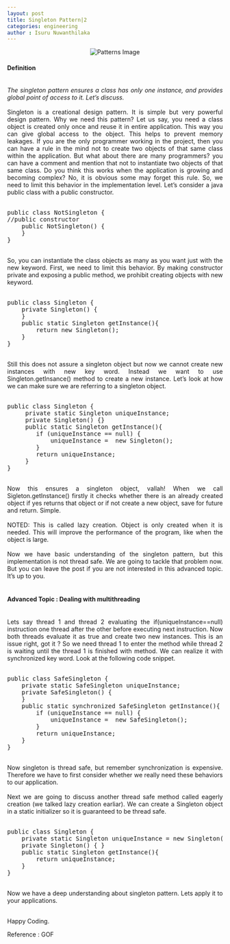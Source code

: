 ```yaml
---
layout: post
title: Singleton Pattern|2
categories: engineering
author : Isuru Nuwanthilaka
---
```


<p align="center">
<img src="{{ site.url }}/assets/img/singleton.png"
     alt="Patterns Image"
     style="float: center;" />
</p>

<h4>Definition</h4>
<br/>
<div align='justify' style = "font-style:italic;">
The singleton pattern ensures a class has only one instance, and provides global point of access to it.
Let’s discuss.
</div>
<br/>
<div align='justify'>
Singleton is a creational design pattern. It is simple but very powerful design pattern. Why we need this pattern? Let us say, you need a class object is created only once and reuse it in entire application. This way you can give global access to the object. This helps to prevent memory leakages. If you are the only programmer working in the project, then you can have a rule in the mind not to create two objects of that same class within the application. But what about there are many programmers? you can have a comment and mention that not to instantiate two objects of that same class. Do you think this works when the application is growing and becoming complex? No, it is obvious some may forget this rule. So, we need to limit this behavior in the implementation level. 
Let’s consider a java public class with a public constructor.
</div>
<br/>
<pre>
public class NotSingleton {
//public constructor
    public NotSingleton() {
    }
}
</pre>
<br/>
<div align='justify'>
So, you can instantiate the class objects as many as you want just with the new keyword. First, we need to limit this behavior. By making constructor private and exposing a public method, we prohibit creating objects with new keyword.
</div>
<br/>
<pre>
public class Singleton {
    private Singleton() {
    }
    public static Singleton getInstance(){
        return new Singleton();
    }
}
</pre>
<br/>
<div align='justify'>
Still this does not assure a singleton object but now we cannot create new instances with new key word. Instead we want to use Singleton.getInsance() method to create a new instance. Let’s look at how we can make sure we are referring to a singleton object.
</div>
<br/>
<pre>
public class Singleton {
     private static Singleton uniqueInstance;
     private Singleton() {}
     public static Singleton getInstance(){
        if (uniqueInstance == null) {
            uniqueInstance =  new Singleton();
        }
        return uniqueInstance;
     }
}
</pre>
<br/>
<div align='justify'>
Now this ensures a singleton object, vallah! When we call Sigleton.getInstance() firstly it checks whether there is an already created object if yes returns that object or if not create a new object, save for future and return. Simple.
</div>
<br>
<div align='justify'>
NOTED: This is called lazy creation. Object is only created when it is needed. This will improve the performance of the program, like when the object is large.
</div>
<br>
<div align='justify'>
Now we have basic understanding of the singleton pattern, but this implementation is not thread safe. We are going to tackle that problem now. But you can leave the post if you are not interested in this advanced topic. It’s up to you.
</div>
<br>
<h4>Advanced Topic : Dealing with multithreading</h4>
<br>
<div align='justify'>
Lets say thread 1 and thread 2 evaluating the if(uniqueInstance==null) instruction one thread after the other before executing next instruction. Now both threads evaluate it as true and create two new instances. This is an issue right, got it ? So we need thread 1 to enter the method while thread 2 is waiting until the thread 1 is finished with method. We can realize it with synchronized key word. Look at the following code snippet.
</div>
<br/>
<pre>
public class SafeSingleton {
    private static SafeSingleton uniqueInstance;
    private SafeSingleton() {
    }
    public static synchronized SafeSingleton getInstance(){
        if (uniqueInstance == null) {
            uniqueInstance =  new SafeSingleton();
        }
        return uniqueInstance;
    }
}
</pre>
<br/>
<div align='justify'>
Now singleton is thread safe, but remember synchronization is expensive. Therefore we have to first consider whether we really need these behaviors to our application.
</div>
<br/>
<div align='justify'>
Next we are going to discuss another thread safe method called eagerly creation (we talked lazy creation earliar). We can create a Singleton object in a static initializer so it is guaranteed to be thread safe.
</div>
<br/>
<pre>
public class Singleton {
    private static Singleton uniqueInstance = new Singleton();
    private Singleton() { }
    public static Singleton getInstance(){
        return uniqueInstance;
    }
}
</pre>
<br/>
<div align='justify'>
Now we have a deep understanding about singleton pattern. Lets apply it to your applications.
</div>
<br/>
<p>Happy Coding.</p>

Reference : GOF

